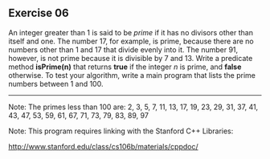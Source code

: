 Exercise 06
----------- 

An integer greater than 1 is said to be *prime* if it has no divisors other than itself and one. The number 17, for example, is prime, because there are no numbers other than 1 and 17 that divide evenly into it. The number 91, however, is not prime because it is divisible by 7 and 13. Write a predicate method **isPrime(n)** that returns **true** if the integer *n* is prime, and **false** otherwise. To test your algorithm, write a main program that lists the prime numbers between 1 and 100.

---

Note: The primes less than 100 are: 2, 3, 5, 7, 11, 13, 17, 19, 23, 29, 31, 37, 41, 43, 47, 53, 59, 61, 67, 71, 73, 79, 83, 89, 97

Note: This program requires linking with the Stanford C++ Libraries:

http://www.stanford.edu/class/cs106b/materials/cppdoc/